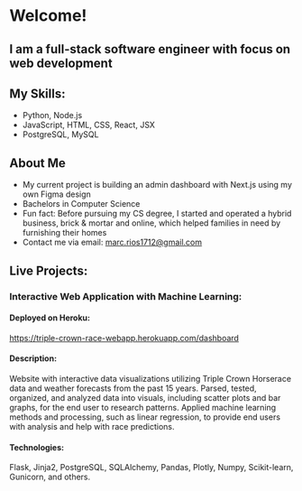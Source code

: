 # Welcome!
## I am a full-stack software engineer with focus on web development

## My Skills:
- Python, Node.js 
- JavaScript, HTML, CSS, React, JSX
- PostgreSQL, MySQL

## About Me
- My current project is building an admin dashboard with Next.js using my own Figma design
- Bachelors in Computer Science
- Fun fact: Before pursuing my CS degree, I started and operated a hybrid business, brick & mortar and online, which helped families in need by furnishing 
  their homes
- Contact me via email: marc.rios1712@gmail.com



## Live Projects:

### Interactive Web Application with Machine Learning:
#### Deployed on Heroku:
https://triple-crown-race-webapp.herokuapp.com/dashboard 

#### Description:

Website with interactive data visualizations utilizing Triple Crown Horserace data and 
weather forecasts from the past 15 years. Parsed, tested, organized, and analyzed data into
visuals, including scatter plots and bar graphs, for the end user to research patterns. 
Applied machine learning methods and processing, such as linear 
regression, to provide end users with analysis and help with race predictions.

#### Technologies: 
Flask, Jinja2, PostgreSQL, SQLAlchemy, Pandas, Plotly, Numpy, Scikit-learn, Gunicorn, and others.

